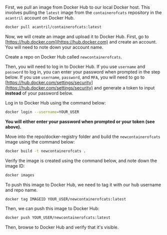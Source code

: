 First, we pull an image from Docker Hub to our local Docker host. This involves pulling the `latest` image from the `containerofcats` repository in the `acantril` account on Docker Hub.

```sh
docker pull acantril/containerofcats:latest
```

Now, we will create an image and upload it to Docker Hub.
First, go to [https://hub.docker.com](https://hub.docker.com) and create an account. You will need to note down your account name.

Create a repo on Docker Hub called `newcontainerofcats`.

Then, you will need to log in to Docker Hub. If you use `username` and `password` to log in, you can enter your password when prompted in the step below. If you use `username`, `password`, and `MFA`, you will need to go to [https://hub.docker.com/settings/security](https://hub.docker.com/settings/security) and generate a token to input **instead** of your password below.

Log in to Docker Hub using the command below:

```sh
docker login --username=YOUR_USER
```

**You will either enter your password when prompted or your token (see above).**

Move into the repo/docker-registry folder and build the `newcontainerofcats` image using the command below:

```sh
docker build -t newcontainerofcats .
```

Verify the image is created using the command below, and note down the image ID:

```sh
docker images
```

To push this image to Docker Hub, we need to tag it with our hub username and repo name.

```sh
docker tag IMAGEID YOUR_USER/newcontainerofcats:latest
```

Then, we can push this image to Docker Hub:

```sh
docker push YOUR_USER/newcontainerofcats:latest
```

Then, browse to Docker Hub and verify that it's visible.
